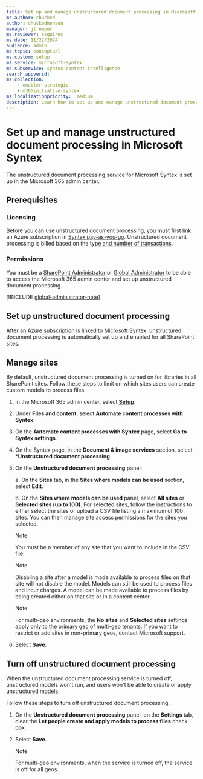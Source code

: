 ```yaml
---
title: Set up and manage unstructured document processing in Microsoft Syntex
ms.author: chucked
author: chuckedmonson
manager: jtremper
ms.reviewer: ssquires
ms.date: 11/22/2024
audience: admin
ms.topic: conceptual
ms.custom: setup
ms.service: microsoft-syntex
ms.subservice: syntex-content-intelligence
search.appverid: 
ms.collection: 
    - enabler-strategic
    - m365initiative-syntex
ms.localizationpriority:  medium
description: Learn how to set up and manage unstructured document processing in SharePoint.
---
```


# Set up and manage unstructured document processing in Microsoft Syntex

The unstructured document processing service for Microsoft Syntex is set up in the Microsoft 365 admin center.

## Prerequisites

### Licensing

Before you can use unstructured document processing, you must first link an Azure subscription in [Syntex pay-as-you-go](syntex-azure-billing.md). Unstructured document processing is billed based on the [type and number of transactions](syntex-pay-as-you-go-services.md).

### Permissions

You must be a [SharePoint Administrator](/entra/identity/role-based-access-control/permissions-reference#sharepoint-administrator) or [Global Administrator](/entra/identity/role-based-access-control/permissions-reference#global-administrator) to be able to access the Microsoft 365 admin center and set up unstructured document processing.

[!INCLUDE [global-administrator-note](../includes/global-administrator-note.md)]

## Set up unstructured document processing

After an [Azure subscription is linked to Microsoft Syntex](syntex-azure-billing.md), unstructured document processing is automatically set up and enabled for all SharePoint sites.

## Manage sites

By default, unstructured document processing is turned on for libraries in all SharePoint sites. Follow these steps to limit on which sites users can create custom models to process files.

1. In the Microsoft 365 admin center, select <a href="https://go.microsoft.com/fwlink/p/?linkid=2171997" target="_blank">**Setup**</a>.

2. Under **Files and content**, select **Automate content processes with Syntex**.

3. On the **Automate content processes with Syntex** page, select **Go to Syntex settings**.

4. On the Syntex page, in the **Document & image services** section, select ***Unstructured document processing**.

5. On the **Unstructured document processing** panel:


    a. On the **Sites** tab, in the **Sites where models can be used** section, select **Edit**.

    b. On the **Sites where models can be used** panel, select **All sites** or **Selected sites (up to 100)**. For selected sites, follow the instructions to either select the sites or upload a CSV file listing a maximum of 100 sites. You can then manage site access permissions for the sites you selected.

    > [!NOTE]
    > You must be a member of any site that you want to include in the CSV file.

    > [!NOTE]
    > Disabling a site after a model is made available to process files on that site will not disable the model. Models can still be used to process files and incur charges. A model can be made available to process files by being created either on that site or in a content center.

    > [!NOTE]
    > For multi-geo environments, the **No sites** and **Selected sites** settings apply only to the primary geo of multi-geo tenants. If you want to restrict or add sites in non-primary geos, contact Microsoft support.

6. Select **Save**.

## Turn off unstructured document processing

When the unstructured document processing service is turned off, unstructured models won't run, and users won't be able to create or apply unstructured models.

Follow these steps to turn off unstructured document processing.

1. On the **Unstructured document processing** panel, on the **Settings** tab, clear the **Let people create and apply models to process files** check box.

2. Select **Save**.

    > [!NOTE]
    > For multi-geo environments, when the service is turned off, the service is off for all geos.
